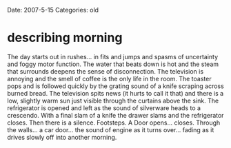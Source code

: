 Date: 2007-5-15
Categories: old

# describing morning

The day starts out in rushes... in fits and jumps and spasms of uncertainty and foggy motor function.  The water that beats down is hot and the steam that surrounds deepens the sense of disconnection.  The television is annoying and the smell of coffee is the only life in the room.  The toaster pops and is followed quickly by the grating sound of a knife scraping across burned bread.  The television spits news (it hurts to call it that) and there is a low, slightly warm sun just visible through the curtains above the sink.  The refrigerator is opened and left as the sound of silverware heads to a crescendo.  With a final slam of a knife the drawer slams and the refrigerator closes.  Then there is a silence.  Footsteps. A Door opens... closes.  Through the walls... a car door... the sound of engine as it turns over... fading as it drives slowly off into another morning.
